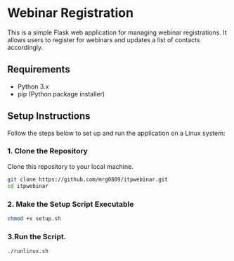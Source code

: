 # Webinar Registration

This is a simple Flask web application for managing webinar registrations. It allows users to register for webinars and updates a list of contacts accordingly.

## Requirements

- Python 3.x
- pip (Python package installer)

## Setup Instructions

Follow the steps below to set up and run the application on a Linux system:

### 1. Clone the Repository

Clone this repository to your local machine.

```bash
git clone https://github.com/mrg0809/itpwebinar.git
cd itpwebinar
```

### 2. Make the Setup Script Executable

```bash
chmod +x setup.sh
```

### 3.Run the Script.
```bash
./runlinux.sh
```